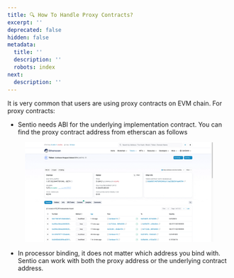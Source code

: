 ```yaml
---
title: 🔍 How To Handle Proxy Contracts?
excerpt: ''
deprecated: false
hidden: false
metadata:
  title: ''
  description: ''
  robots: index
next:
  description: ''
---
```

It is very common that users are using proxy contracts on EVM chain. For proxy contracts:

* Sentio needs ABI for the underlying implementation contract. You can find the proxy contract address from etherscan as follows

<figure><img src="https://raw.githubusercontent.com/sentioxyz/docs/main/.gitbook/assets/proxy.gif" alt=""><figcaption></figcaption></figure>

* In processor binding, it does not matter which address you bind with. Sentio can work with both the proxy address or the underlying contract address.